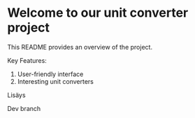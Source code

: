 # Welcome to our unit converter project

This README provides an overview of the project.

Key Features:
1. User-friendly interface
2. Interesting unit converters

Lisäys

Dev branch